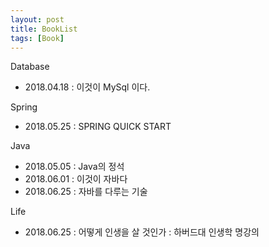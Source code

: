 ```yaml
---
layout: post
title: BookList
tags: [Book]
---
```


Database

* 2018.04.18 : 이것이 MySql 이다.

Spring

* 2018.05.25 : SPRING QUICK START

Java

* 2018.05.05 : Java의 정석
* 2018.06.01 : 이것이 자바다
* 2018.06.25 : 자바를 다루는 기술

Life 

* 2018.06.25 : 어떻게 인생을 살 것인가 : 하버드대 인생학 명강의

